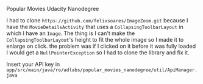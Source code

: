 Popular Movies Udacity Nanodegree

I had to clone `https://github.com/felixsoares/ImageZoom.git` because I have the `MovieDetailsActivity` that uses a `CollapsingToolbarLayout` in which I have an `Image`. The thing is I can't make the `CollapsingToolbarLayout`'s height to fit the whole image so I made it to enlarge on click. the problem was if I clicked on it before it was fully loaded I would get a `NullPointerException` so I had to clone the library and fix it.

Insert your API key in `app/src/main/java/ro/adlabs/popular_movies_nanodegree/util/ApiManager.java`